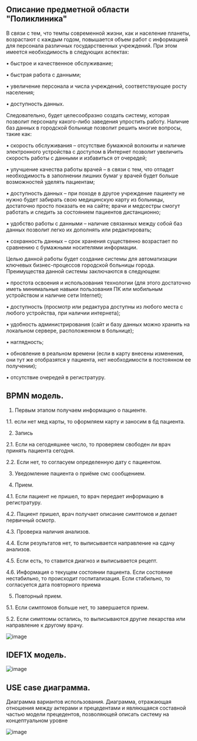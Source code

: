 
## Описание предметной области "Поликлиника"

В связи с тем, что темпы современной жизни, как и население планеты, возрастают с каждым годом, повышается объем работ с информацией для персонала различных государственных учреждений. При этом имеется необходимость в следующих аспектах:

•	  быстрое и качественное обслуживание;

•	  быстрая работа с данными;

•	  увеличение персонала и числа учреждений, соответствующее росту населения;

•	  доступность данных.

Следовательно, будет целесообразно создать систему, которая позволит персоналу какого-либо заведения упростить работу. Наличие баз данных в городской больнице позволит решить многие вопросы, такие как:

•	скорость обслуживания – отсутствие бумажной волокиты и наличие электронного устройства с доступом в Интернет позволит увеличить скорость работы с данными и избавиться от очередей;

•	улучшение качества работы врачей – в связи с тем, что отпадет необходимость в заполнении лишних бумаг у врачей будет больше возможностей уделять пациентам;

•	доступность данных – при походе в другое учреждение пациенту не нужно будет забирать свою медицинскую карту из больницы, достаточно просто показать ее на сайте; врачи и медсестры смогут работать и следить за состоянием пациентов дистанционно;

•	удобство работы с данными – наличие связанных между собой баз данных позволит легко их дополнять или редактировать;

•	сохранность данных – срок хранения существенно возрастает по сравнению с бумажными носителями информации.

Целью данной работы будет создание системы для автоматизации ключевых бизнес-процессов городской больницы города. Преимущества данной системы заключаются в следующем:

•	простота освоения и использования технологии (для этого достаточно иметь минимальные навыки пользования ПК или мобильным устройством и наличие сети Internet);

•	доступность (просмотр или редактура доступны из любого места с любого устройства, при наличии интернета);

•	удобность администрирования (сайт и базу данных можно хранить на локальном сервере, расположенном в больнице);

•	наглядность;

•	обновление в реальном времени (если в карту внесены изменения, они тут же отобразятся у пациента, нет необходимости в постоянном ее получении);

•	отсутствие очередей в регистратуру.

## BPMN модель.

1. Первым этапом получаем информацию о пациенте.

  1.1. если нет мед карты, то оформляем карту и заносим в бд пациента.

2. Запись

  2.1. Если на сегодняшнее число, то проверяем свободен ли врач принять пациента сегодня. 

2.2. Если нет, то согласуем определенную дату с пациентом.

3. Уведомление пациента о приёме смс сообщением. 

4. Прием.

4.1. Если пациент не пришел, то врач передает информацию в регистратуру. 

4.2. Пациент пришел, врач получает описание симптомов и делает первичный осмотр. 

4.3. Проверка наличия анализов. 

4.4. Если результатов нет, то выписывается направление на сдачу анализов. 

4.5. Если есть, то ставится диагноз и выписывается рецепт. 

4.6. Информация о текущем состоянии пациента. Если состояние нестабильно, то происходит госпитализация. Если стабильно, то согласуется дата повторного приема

5. Повторный прием. 

5.1. Если симптомов больше нет, то завершается прием. 

5.2. Если симптомы остались, то выписываются другие лекарства или направление к другому врачу. 

![image](https://user-images.githubusercontent.com/105455288/195443322-f88ab562-f88c-4d66-9516-d81791e1f6c1.png)

## IDEF1X модель.

![image](https://user-images.githubusercontent.com/105455288/198161486-d8d5ea06-23c5-479b-b7dc-185c269a2c9f.png)

## USE case диаграмма.

Диаграмма вариантов использования. Диаграмма, отражающая отношения между актерами и прецедентами и являющаяся составной частью модели прецедентов, позволяющей описать систему на концептуальном уровне

![image](https://user-images.githubusercontent.com/105455288/198170222-aeb18de6-a736-4367-9e1c-f909d8af9fce.png)


